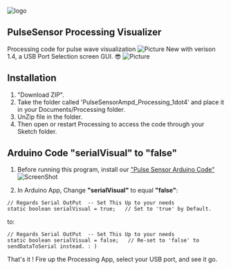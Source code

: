 ![logo](https://avatars0.githubusercontent.com/u/7002937?v=3&s=200)


## PulseSensor Processing Visualizer
Processing code for pulse wave visualization
![Picture](https://github.com/WorldFamousElectronics/PulseSensor_Amped_Processing_Visualizer/blob/master/ScreenShot.png)
New with verison 1.4, a USB Port Selection screen GUI. 😎
![Picture](https://github.com/WorldFamousElectronics/PulseSensor_Amped_Processing_Visualizer/blob/master/USB_Select_ScreenShot.png)

## Installation
1.  "Download ZIP".
2.  Take the folder called 'PulseSensorAmpd_Processing_1dot4' and place it in your
Documents/Processing folder.
3.  UnZip file in the folder. 
4.  Then open or restart Processing to access the code through your Sketch folder.


## Arduino Code "serialVisual" to "false"
1. Before running this program, install our <a href="https://github.com/WorldFamousElectronics/PulseSensor_Amped_Arduinor"> "Pulse Sensor Arduino Code"</a>
![ScreenShot](https://github.com/WorldFamousElectronics/PulseSensor_Amped_Arduino/blob/master/pics/ScreenCapArduino.png) 


2.  In Arduino App, Change **"serialVisual"** to equal **"false"**:
```
// Regards Serial OutPut  -- Set This Up to your needs
static boolean serialVisual = true;   // Set to 'true' by Default. 

```
to:
```
// Regards Serial OutPut  -- Set This Up to your needs
static boolean serialVisual = false;   // Re-set to 'false' to sendDataToSerial instead. : ) 

```

That's it !  Fire up the Processing App, select your USB port, and see it go. 
